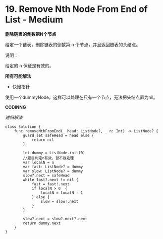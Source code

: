 # 19. Remove Nth Node From End of List - Medium
**删除链表的倒数第N个节点**

给定一个链表，删除链表的倒数第 n 个节点，并且返回链表的头结点。

说明：

给定的 n 保证是有效的。

**所有可能解法**

- 快慢指针

使用一个dummyNode，这样可以处理在只有一个节点，无法把头结点置为nil。

**CODINNG**

*递归解法*
```
class Solution {
    func removeNthFromEnd(_ head: ListNode?, _ n: Int) -> ListNode? {
        guard let safeHead = head else {
            return nil
        }

        let dummy = ListNode.init(0)
        //题目判定n有效，暂不做处理
        var localN = n
        var fast: ListNode? = dummy
        var slow: ListNode? = dummy
        slow?.next = safeHead
        while fast?.next != nil {
            fast = fast!.next
            if localN > 0  {
                localN = localN - 1
            } else {
                slow = slow!.next
            }
        }

        slow?.next = slow?.next?.next
        return dummy.next
    }
}
```
